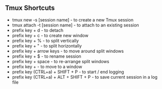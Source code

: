 ## Tmux Shortcuts

- tmux new -s [session name] - to create a new Tmux session
- tmux attach -t [session name] - to attach to an existing session
- prefix key + d - to detach
- prefix key + c - to create new window
- prefix key + % - to split vertically
- prefix key + " - to split horizontally
- prefix key + arrow keys - to move around split windows
- prefix key + $ - to rename session 
- prefix key + space - to re-arrange split windows
- prefix key + <number> - to move to a window
- prefix key (CTRL+a) + SHIFT + P - to start / end logging
- prefix key (CTRL+a) + ALT + SHIFT + P - to save current session in a log file
